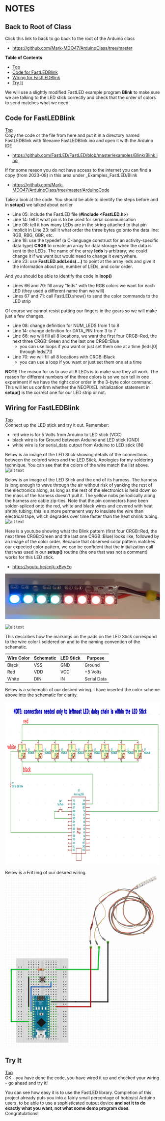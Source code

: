 # NOTES

## Back to Root of Class
Click this link to back to go back to the root of the Arduino class
- https://github.com/Mark-MDO47/ArduinoClass/tree/master


**Table of Contents**
* [Top](#notes "Top")
* [Code for FastLEDBlink](#code-for-fastledblink "Code for FastLEDBlink")
* [Wiring for FastLEDBlink](#wiring-for-fastledblink "Wiring for FastLEDBlink")
* [Try It](#try-it "Try It")

We will use a slightly modified FastLED example program **Blink** to make sure we are talking to the LED stick correctly and check that the order of colors to send matches what we need.

## Code for FastLEDBlink
[Top](#notes "Top")<br>
Copy the code or the file from here and put it in a directory named FastLEDBlink with filename FastLEDBlink.ino and open it with the Arduino IDE
- https://github.com/FastLED/FastLED/blob/master/examples/Blink/Blink.ino

If for some reason you do not have access to the internet you can find a copy (from 2023-08) in this area under _Examples_FastLED/Blink
- https://github.com/Mark-MDO47/ArduinoClass/tree/master/ArduinoCode

Take a look at the code. You should be able to identify the steps before and in **setup()** we talked about earlier
- Line 05: include the FastLED file (**#include <FastLED.h>**)
- Line 14: tell it what pin is to be used for serial communication
- Line 08: tell it how many LEDs are in the string attached to that pin
- Implicit in Line 23: tell it what order the three bytes go onto the data line: RGB, RBG, GBR, etc.
- Line 18: use the typedef (a C-language construct for an activity-specific data type) **CRGB** to create an array for data storage when the data is sent to the LEDs. The name of the array **leds** is arbitrary; we could change it if we want but would need to change it everywhere.
- Line 23: use **FastLED.addLeds(...)** to point at the array leds and give it the information about pin, number of LEDs, and color order.

And you should be able to identify the code in **loop()**
- Lines 66 and 70: fill array "leds" with the RGB colors we want for each LED (they used a different name than we will)
- Lines 67 and 71: call FastLED.show() to send the color commands to the LED strip

Of course we cannot resist putting our fingers in the gears so we will make just a few changes.
- Line 08: change definition for NUM_LEDS from 1 to 8
- Line 14: change definition for DATA_PIN from 3 to 7
- Line 66: we will fill all 8 locations, we want the first four CRGB::Red, the next three CRGB::Green and the last one CRGB::Blue
  - you can use loops if you want or just set them one at a time (leds[0] through leds[7])
- Line 70: we will fill all 8 locations with CRGB::Black
  - you can use a loop if you want or just set them one at a time

**NOTE** The reason for us to use all 8 LEDs is to make sure they all work. The reason for different numbers of the three colors is so we can tell in one experiment if we have the right color order in the 3-byte color command. This will let us confirm whether the NEOPIXEL initialization statement in **setup()** is the correct one for our LED strip or not.

## Wiring for FastLEDBlink
[Top](#notes "Top")<br>
Connect up the LED stick and try it out. Remember:
- red wire is for 5 Volts from Arduino to LED stick (VCC)
- black wire is for Ground between Arduino and LED stick (GND)
- white wire is for serial_data output from Arduino to LED stick (IN)

Below is an image of the LED Stick showing details of the connections between the colored wires and the LED Stick. Apologies for my soldering technique. You can see that the colors of the wire match the list above.
![alt text](https://github.com/Mark-MDO47/ArduinoClass/blob/master/99_Resources/Images/02_PersistanceOfVision_PartA_LEDstickSoldering.png "Image of 02_PersistanceOfVision Part A: LED Stick Soldering")

Below is an image of the LED Stick and the end of its harness. The harness is long enough to wave through the air without risk of yanking the rest of the electronics along, as long as the rest of the electronics is held down so the mass of the harness doesn't pull it. The yellow nobs periodically along the harness are cable zip-ties. Note that the pin connectors have been solder-spliced onto the red, white and black wires and covered with heat shrink tubing; this is a more permanent way to insulate the wire than electrical tape, which degrades over time faster than the heat shrink tubing.
![alt text](https://github.com/Mark-MDO47/ArduinoClass/blob/master/99_Resources/Images/02_PersistanceOfVision_PartA_LEDstickHarness.png "Image of 02_PersistanceOfVision Part A: LED Stick Harness")

Here is a youtube showing what the Blink pattern (first four CRGB::Red, the next three CRGB::Green and the last one CRGB::Blue) looks like, followed by an image of the color order. Because that observed color pattern matches our expected color pattern, we can be confident that the initialization call that was used in our **setup()** routine (the one that was not a comment) works for this LED stick.
- https://youtu.be/cnjk-xBvyEo

![alt text](https://github.com/Mark-MDO47/ArduinoClass/blob/master/99_Resources/Images/02_PersistanceOfVision_PartA_FastLEDblink.png "Image of 02_PersistanceOfVision Part A: FastLED Blink.png")

![alt text](https://github.com/Mark-MDO47/ArduinoClass/blob/master/99_Resources/Images/02_PersistanceOfVision_PartA_FastLEDblink_setup.png "Image of setup for 02_PersistanceOfVision Part A: FastLED Blink.png")

This describes how the markings on the pads on the LED Stick correspond to the wire color I soldered on and to the naming convention of the schematic.

| Wire Color | Schematic | LED Stick | Purpose |
| --- | --- | --- | --- |
| Black | VSS | GND | Ground |
| Red | VDD | VCC | +5 Volts |
| White | DIN | IN | Serial Data |

Below is a schematic of our desired wiring. I have inserted the color scheme above into the schematic for clarity.

<img src="https://github.com/Mark-MDO47/ArduinoClass/blob/master/99_Resources/Images/02_PersistenceOfVision.png" width="1002" height="530" alt="Image of wiring diagram for Persistence of Vision">

Below is a Fritzing of our desired wiring.
<img src="https://github.com/Mark-MDO47/ArduinoClass/blob/master/99_Resources/Images/02_PersistenceOfVision_Fritzing.png" width="750" alt="Fritzing image of wiring diagram for Persistence of Vision">

## Try It
[Top](#notes "Top")<br>
OK - you have done the code, you have wired it up and checked your wiring - go ahead and try it!

You can see how easy it is to use the FastLED library. Completion of this project already puts you into a fairly small percentage of hobbyist Arduino users, to be able to use a sophisticated output device **and set it to do exactly what you want, not what some demo program does**. Congratulations!
